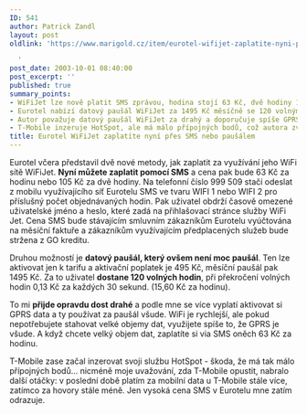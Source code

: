 ```yaml
---
ID: 541
author: Patrick Zandl
layout: post
oldlink: 'https://www.marigold.cz/item/eurotel-wifijet-zaplatite-nyni-pres-sms-nebo-pausalem

  '
post_date: 2003-10-01 08:40:00
post_excerpt: ''
published: true
summary_points:
- WiFiJet lze nově platit SMS zprávou, hodina stojí 63 Kč, dvě hodiny 105 Kč.
- Eurotel nabízí datový paušál WiFiJet za 1495 Kč měsíčně se 120 volnými hodinami.
- Autor považuje datový paušál WiFiJet za drahý a doporučuje spíše GPRS data.
- T-Mobile inzeruje HotSpot, ale má málo přípojných bodů, což autora zvažuje.
title: Eurotel WiFiJet zaplatíte nyní přes SMS nebo paušálem
---
```


<p>
Eurotel včera představil dvě nové metody, jak zaplatit za využívání jeho WiFi sítě WiFiJet. <STRONG>Nyní můžete zaplatit pomocí SMS</STRONG> a cena pak bude 63 Kč za hodinu nebo 105 Kč za dvě hodiny. Na telefonní číslo 999 509 stačí odeslat z mobilu využívajícího síť Eurotelu SMS ve tvaru WIFI 1 nebo WIFI 2 pro příslušný počet objednávaných hodin. Pak uživatel obdrží časově omezené uživatelské jméno a heslo, které zadá na přihlašovací stránce služby WiFi Jet. Cena SMS bude stávajícím smluvním zákazníkům Eurotelu vyúčtována na měsíční faktuře a zákazníkům využívajícím předplacených služeb bude stržena z GO kreditu. </p>

<p>
Druhou možností je <STRONG>datový paušál, který ovšem není moc paušál</STRONG>. Ten lze aktivovat jen k tarifu a aktivační poplatek je 495 Kč, měsíční paušál pak 1495 Kč. Za to uživatel <STRONG>dostane 120 volných hodin</STRONG>, při překročení volných hodin 0,13 Kč za každých 30 sekund. (15,60 Kč za hodinu). </p>

<p>
To mi <STRONG>přijde opravdu dost drahé</STRONG> a podle mne se více vyplatí aktivovat si GPRS data a ty používat za paušál všude. WiFi je rychlejší, ale pokud nepotřebujete stahovat velké objemy dat, využijete spíše to, že GPRS je všude. A když chcete velký objem dat, zaplatíte si via SMS oněch 63 Kč za hodinu. </p>

<p>
T-Mobile zase začal inzerovat svoji službu HotSpot - škoda, že má tak málo přípojných bodů... nicméně moje uvažování, zda T-Mobile opustit, nabralo další otáčky: v poslední době platím za mobilní data u T-Mobile stále více, zatímco za hovory stále méně. Jen vysoká cena SMS v Eurotelu mne zatím odrazuje. </p>